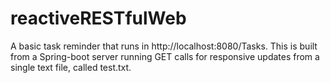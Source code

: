 # reactiveRESTfulWeb
A basic task reminder that runs in http://localhost:8080/Tasks. This is built from a Spring-boot server running GET calls for responsive updates from a single text file, called test.txt. 
